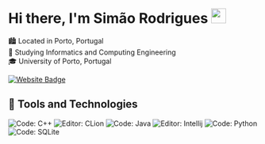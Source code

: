 # Hi there, I'm Simão Rodrigues <img src="https://raw.githubusercontent.com/MartinHeinz/MartinHeinz/master/wave.gif" width="30px" height="30px" />

🏙️ Located in Porto, Portugal <br>
📖 Studying Informatics and Computing Engineering <br>
🎓 University of Porto, Portugal <br>

  <a href="mailto:qrodrigues.simao@gmail.com">
   <img src="https://img.shields.io/badge/Gmail-D14836?style=for-the-badge&logo=gmail&logoColor=white" alt="Website Badge"/>
  </a>

## 🔧 Tools and Technologies

![Code: C++](https://img.shields.io/badge/Code-C%2B%2B-2bbc8a?style=flat&logo=C%2B%2B&logoColor=white)
![Editor: CLion](https://img.shields.io/badge/Editor-CLion-2bbc8a?style=flat&logo=CLion&logoColor=white)
![Code: Java](https://img.shields.io/badge/Code-Java-2bbc8a?style=flat&logo=Java&logoColor=white)
![Editor: Intellij](https://img.shields.io/badge/Editor-IntelliJ-2bbc8a?style=flat&logo=IntelliJ-IDEA&logoColor=white)
![Code: Python](https://img.shields.io/badge/Code-Python-2bbc8a?style=flat&logo=Python&logoColor=white)
![Code: SQLite](https://img.shields.io/badge/Code-SQLite-2bbc8a?style=SQLite&logo=SQLite&logoColor=white)
